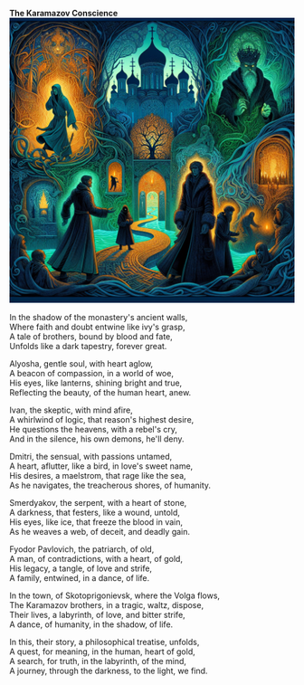 **The Karamazov Conscience**
![a haunting mystical depiction of](images/a_haunting_mystical_depiction_of.png)

In the shadow of the monastery's ancient walls,<br>
Where faith and doubt entwine like ivy's grasp,<br>
A tale of brothers, bound by blood and fate,<br>
Unfolds like a dark tapestry, forever great.<br>

Alyosha, gentle soul, with heart aglow,<br>
A beacon of compassion, in a world of woe,<br>
His eyes, like lanterns, shining bright and true,<br>
Reflecting the beauty, of the human heart, anew.<br>

Ivan, the skeptic, with mind afire,<br>
A whirlwind of logic, that reason's highest desire,<br>
He questions the heavens, with a rebel's cry,<br>
And in the silence, his own demons, he'll deny.<br>

Dmitri, the sensual, with passions untamed,<br>
A heart, aflutter, like a bird, in love's sweet name,<br>
His desires, a maelstrom, that rage like the sea,<br>
As he navigates, the treacherous shores, of humanity.<br>

Smerdyakov, the serpent, with a heart of stone,<br>
A darkness, that festers, like a wound, untold,<br>
His eyes, like ice, that freeze the blood in vain,<br>
As he weaves a web, of deceit, and deadly gain.<br>

Fyodor Pavlovich, the patriarch, of old,<br>
A man, of contradictions, with a heart, of gold,<br>
His legacy, a tangle, of love and strife,<br>
A family, entwined, in a dance, of life.<br>

In the town, of Skotoprigonievsk, where the Volga flows,<br>
The Karamazov brothers, in a tragic, waltz, dispose,<br>
Their lives, a labyrinth, of love, and bitter strife,<br>
A dance, of humanity, in the shadow, of life.<br>

In this, their story, a philosophical treatise, unfolds,<br>
A quest, for meaning, in the human, heart of gold,<br>
A search, for truth, in the labyrinth, of the mind,<br>
A journey, through the darkness, to the light, we find.<br>